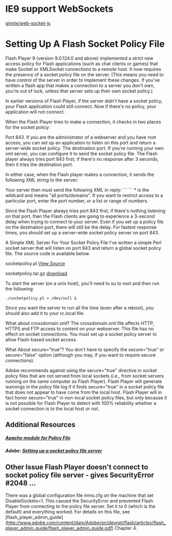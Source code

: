 # IE9 support WebSockets
[gimite/web-socket-js](https://github.com/blueapple168/websocket-policy-file-server-perl/blob/master/introduction.md)
# Setting Up A Flash Socket Policy File

Flash Player 9 (version 9.0.124.0 and above) implemented a strict new access policy for Flash applications (such as chat clients or games) that make Socket or XMLSocket connections to a remote host. It now requires the presence of a socket policy file on the server. (This means you need to have control of the server in order to implement these changes. If you've written a flash app that makes a connection to a server you don't own, you're out of luck, unless that server sets up their own socket policy.)

In earlier versions of Flash Player, if the server didn't have a socket policy, your Flash application could still connect. Now if there's no policy, your application will not connect.

When the Flash Player tries to make a connection, it checks in two places for the socket policy:

Port 843. If you are the administrator of a webserver and you have root access, you can set up an application to listen on this port and return a server-wide socket policy.
The destination port. If you're running your own xml server, you can configure it to send the socket policy file.
The Flash player always tries port 843 first; if there's no response after 3 seconds, then it tries the destination port.

In either case, when the Flash player makes a connection, it sends the following XML string to the server:

<policy-file-request/>
Your server then must send the following XML in reply:
```
<cross-domain-policy>
     <allow-access-from domain="*" to-ports="*" />
</cross-domain-policy>
```
* is the wildcard and means "all ports/domains". If you want to restrict access to a particular port, enter the port number, or a list or range of numbers.

Since the Flash Player always tries port 843 first, if there's nothing listening on that port, then the Flash clients are going to experience a 3-second delay when trying to connect to your server. Even if you set up a policy file on the destination port, there will still be the delay. For fastest response times, you should set up a server-wide socket policy server on port 843.

A Simple XML Server For Your Socket Policy File
I've written a simple Perl socket server that will listen on port 843 and return a global socket policy file. The source code is available below.

socketpolicy.pl [View Source](http://www.lightsphere.com/dev/articles/socketpolicy.pl.html)

socketpolicy.tar.gz [download](http://www.lightsphere.com/dev/articles/socketpolicy.tar.gz)

To start the server (on a unix host), you'll need to su to root and then run the following:
```
./socketpolicy.pl > /dev/null &
```
Since you want the server to run all the time (even after a reboot), you should also add it to your rc.local file.

What about crossdomain.xml?
The crossdomain.xml file affects HTTP, HTTPS and FTP access to content on your webserver. This file has no effect on socket connections. You must set up a socket policy server to allow Flash-based socket access.

What About secure="true"?
You don't have to specify the secure="true" or secure="false" option (although you may, if you want to require secure connections).

Adobe recommends against using the secure="true" directive in socket policy files that are not served from local sockets (i.e., from socket servers running on the same computer as Flash Player). Flash Player will generate warnings in the policy file log if it finds secure="true" in a socket policy file that does not appear to have come from the local host. Flash Player will in fact honor secure="true" in non-local socket policy files, but only because it is not possible for Flash Player to detect with 100% reliability whether a socket connection is to the local host or not.

## Additional Resources
##### [Apache module for Policy File](http://www.beamartyr.net/articles/adobepolicyfileserver.html)
##### Adobe: [Setting up a socket policy file server](http://www.adobe.com/devnet/flashplayer/articles/socket_policy_files.edu.html)

## Other Issue Flash Player doesn't connect to socket policy file server - gives SecurityError #2048 ...
There was a global configuration file mms.cfg on the machine that set DisableSockets=1. This casued the SecurityError and prevented Flash Player from connecting to the policy file server. Set it to 0 (which is the default) and everything worked. For details on this file, see [flash_player_admin_guide] (http://www.adobe.com/content/dam/Adobe/en/devnet/flash/articles/flash_player_admin_guide/flash_player_admin_guide.pdf) Chapter 4.

